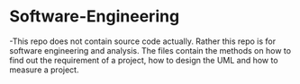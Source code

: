 # Software-Engineering
-This repo does not contain source code actually. Rather this repo is for software engineering and analysis. The files contain the methods on how to find out the requirement of a project, how to design the UML and how to measure a project.
